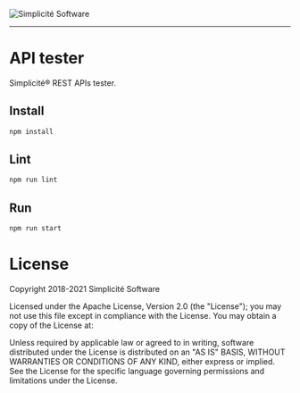 ![Simplicit&eacute; Software](https://www.simplicite.io/resources/logos/logo250.png)
***

API tester
==========

Simplicit&eacute;&reg; REST APIs tester.

Install
-------

```bash
npm install
```

Lint
----

```bash
npm run lint
```

Run
---

```bash
npm run start
```

License
=======

Copyright 2018-2021 Simplicit&eacute; Software

Licensed under the Apache License, Version 2.0 (the "License");
you may not use this file except in compliance with the License.
You may obtain a copy of the License at:

[](http://www.apache.org/licenses/LICENSE-2.0)

Unless required by applicable law or agreed to in writing, software
distributed under the License is distributed on an "AS IS" BASIS,
WITHOUT WARRANTIES OR CONDITIONS OF ANY KIND, either express or implied.
See the License for the specific language governing permissions and
limitations under the License.